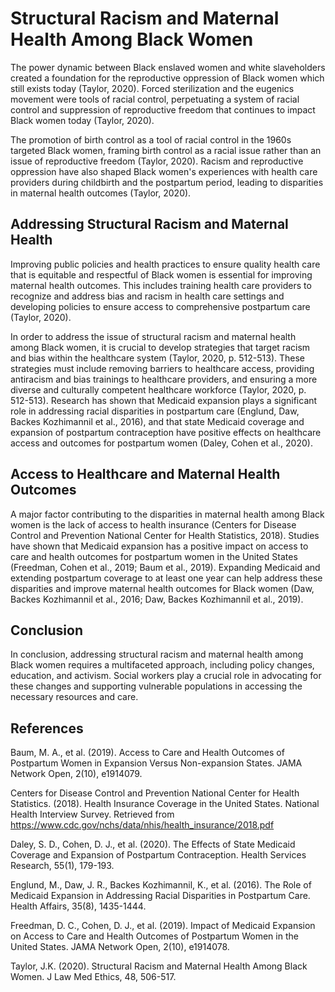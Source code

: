 # Structural Racism and Maternal Health Among Black Women

The power dynamic between Black enslaved women and white slaveholders created a foundation for the reproductive oppression of Black women which still exists today (Taylor, 2020). Forced sterilization and the eugenics movement were tools of racial control, perpetuating a system of racial control and suppression of reproductive freedom that continues to impact Black women today (Taylor, 2020). 

The promotion of birth control as a tool of racial control in the 1960s targeted Black women, framing birth control as a racial issue rather than an issue of reproductive freedom (Taylor, 2020). Racism and reproductive oppression have also shaped Black women's experiences with health care providers during childbirth and the postpartum period, leading to disparities in maternal health outcomes (Taylor, 2020).

## Addressing Structural Racism and Maternal Health

Improving public policies and health practices to ensure quality health care that is equitable and respectful of Black women is essential for improving maternal health outcomes. This includes training health care providers to recognize and address bias and racism in health care settings and developing policies to ensure access to comprehensive postpartum care (Taylor, 2020).

In order to address the issue of structural racism and maternal health among Black women, it is crucial to develop strategies that target racism and bias within the healthcare system (Taylor, 2020, p. 512-513). These strategies must include removing barriers to healthcare access, providing antiracism and bias trainings to healthcare providers, and ensuring a more diverse and culturally competent healthcare workforce (Taylor, 2020, p. 512-513). Research has shown that Medicaid expansion plays a significant role in addressing racial disparities in postpartum care (Englund, Daw, Backes Kozhimannil et al., 2016), and that state Medicaid coverage and expansion of postpartum contraception have positive effects on healthcare access and outcomes for postpartum women (Daley, Cohen et al., 2020).

## Access to Healthcare and Maternal Health Outcomes

A major factor contributing to the disparities in maternal health among Black women is the lack of access to health insurance (Centers for Disease Control and Prevention National Center for Health Statistics, 2018). Studies have shown that Medicaid expansion has a positive impact on access to care and health outcomes for postpartum women in the United States (Freedman, Cohen et al., 2019; Baum et al., 2019). Expanding Medicaid and extending postpartum coverage to at least one year can help address these disparities and improve maternal health outcomes for Black women (Daw, Backes Kozhimannil et al., 2016; Daw, Backes Kozhimannil et al., 2019).

## Conclusion

In conclusion, addressing structural racism and maternal health among Black women requires a multifaceted approach, including policy changes, education, and activism. Social workers play a crucial role in advocating for these changes and supporting vulnerable populations in accessing the necessary resources and care.

## References

Baum, M. A., et al. (2019). Access to Care and Health Outcomes of Postpartum Women in Expansion Versus Non-expansion States. JAMA Network Open, 2(10), e1914079.

Centers for Disease Control and Prevention National Center for Health Statistics. (2018). Health Insurance Coverage in the United States. National Health Interview Survey. Retrieved from https://www.cdc.gov/nchs/data/nhis/health_insurance/2018.pdf

Daley, S. D., Cohen, D. J., et al. (2020). The Effects of State Medicaid Coverage and Expansion of Postpartum Contraception. Health Services Research, 55(1), 179-193.

Englund, M., Daw, J. R., Backes Kozhimannil, K., et al. (2016). The Role of Medicaid Expansion in Addressing Racial Disparities in Postpartum Care. Health Affairs, 35(8), 1435-1444.

Freedman, D. C., Cohen, D. J., et al. (2019). Impact of Medicaid Expansion on Access to Care and Health Outcomes of Postpartum Women in the United States. JAMA Network Open, 2(10), e1914078.

Taylor, J.K. (2020). Structural Racism and Maternal Health Among Black Women. J Law Med Ethics, 48, 506-517.